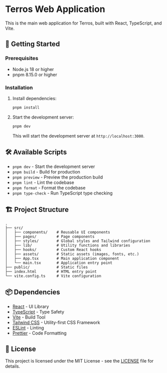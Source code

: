 # Terros Web Application

This is the main web application for Terros, built with React, TypeScript, and Vite.

## 🚀 Getting Started

### Prerequisites

- Node.js 18 or higher
- pnpm 8.15.0 or higher

### Installation

1. Install dependencies:

   ```bash
   pnpm install
   ```

2. Start the development server:

   ```bash
   pnpm dev
   ```

   This will start the development server at `http://localhost:3000`.

## 🛠 Available Scripts

- `pnpm dev` - Start the development server
- `pnpm build` - Build for production
- `pnpm preview` - Preview the production build
- `pnpm lint` - Lint the codebase
- `pnpm format` - Format the codebase
- `pnpm type-check` - Run TypeScript type checking

## 🏗 Project Structure

```
.
├── src/
│   ├── components/    # Reusable UI components
│   ├── pages/         # Page components
│   ├── styles/        # Global styles and Tailwind configuration
│   ├── lib/           # Utility functions and libraries
│   ├── hooks/         # Custom React hooks
│   ├── assets/        # Static assets (images, fonts, etc.)
│   ├── App.tsx        # Main application component
│   └── main.tsx       # Application entry point
├── public/            # Static files
├── index.html         # HTML entry point
└── vite.config.ts     # Vite configuration
```

## 📦 Dependencies

- [React](https://reactjs.org/) - UI Library
- [TypeScript](https://www.typescriptlang.org/) - Type Safety
- [Vite](https://vitejs.dev/) - Build Tool
- [Tailwind CSS](https://tailwindcss.com/) - Utility-first CSS Framework
- [ESLint](https://eslint.org/) - Linting
- [Prettier](https://prettier.io/) - Code Formatting

## 📝 License

This project is licensed under the MIT License - see the [LICENSE](LICENSE) file for details.
